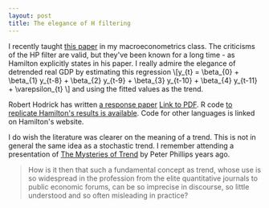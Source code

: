 ```yaml
---
layout: post
title: The elegance of H filtering
---
```

I recently taught [this paper](http://econweb.ucsd.edu/~jhamilto/hp.pdf) in my macroeconometrics class. The criticisms of the HP filter are valid, but they've been known for a long time - as Hamilton explicitly states in his paper. I really admire the elegance of detrended real GDP by estimating this regression
\\[y_{t} = \beta_{0} + \beta_{1} y_{t-8} + \beta_{2} y_{t-9} + \beta_{3} y_{t-10} + \beta_{4} y_{t-11} + \varepsilon_{t} \\]
and using the fitted values as the trend.

Robert Hodrick has written [a response paper](https://www.nber.org/papers/w26750) [Link to PDF](https://www.nber.org/system/files/working_papers/w26750/w26750.pdf). R code [to replicate Hamilton's results is available](https://justinmshea.github.io/neverhpfilter/). Code for other languages is linked on Hamilton's website.

I do wish the literature was clearer on the meaning of a trend. This is not in general the same idea as a stochastic trend. I remember attending a presentation of [The Mysteries of Trend](https://papers.ssrn.com/sol3/papers.cfm?abstract_id=1676216) by Peter Phillips years ago.

> How is it then that such a fundamental concept as trend, whose use is so widespread in the profession from the elite quantitative journals to public economic forums, can be so imprecise in discourse, so little understood and so often misleading in practice?

